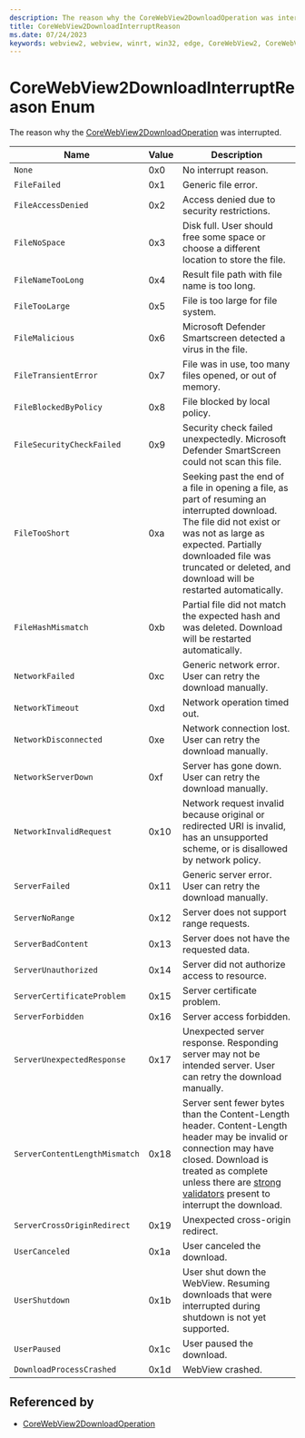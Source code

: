 ```yaml
---
description: The reason why the CoreWebView2DownloadOperation was interrupted.
title: CoreWebView2DownloadInterruptReason
ms.date: 07/24/2023
keywords: webview2, webview, winrt, win32, edge, CoreWebView2, CoreWebView2Controller, browser control, edge html, CoreWebView2DownloadInterruptReason
---
```


# CoreWebView2DownloadInterruptReason Enum

The reason why the [CoreWebView2DownloadOperation](corewebview2downloadoperation.md) was interrupted.

| Name |  Value | Description |
|--|--|--|
|`None` | 0x0  |  No interrupt reason.|
|`FileFailed` | 0x1  |  Generic file error.|
|`FileAccessDenied` | 0x2  |  Access denied due to security restrictions.|
|`FileNoSpace` | 0x3  |  Disk full. User should free some space or choose a different location to store the file.|
|`FileNameTooLong` | 0x4  |  Result file path with file name is too long.|
|`FileTooLarge` | 0x5  |  File is too large for file system.|
|`FileMalicious` | 0x6  |  Microsoft Defender Smartscreen detected a virus in the file.|
|`FileTransientError` | 0x7  |  File was in use, too many files opened, or out of memory.|
|`FileBlockedByPolicy` | 0x8  |  File blocked by local policy.|
|`FileSecurityCheckFailed` | 0x9  |  Security check failed unexpectedly. Microsoft Defender SmartScreen could not scan this file.|
|`FileTooShort` | 0xa  |  Seeking past the end of a file in opening a file, as part of resuming an interrupted download. The file did not exist or was not as large as expected. Partially downloaded file was truncated or deleted, and download will be restarted automatically.|
|`FileHashMismatch` | 0xb  |  Partial file did not match the expected hash and was deleted. Download will be restarted automatically.|
|`NetworkFailed` | 0xc  |  Generic network error. User can retry the download manually.|
|`NetworkTimeout` | 0xd  |  Network operation timed out.|
|`NetworkDisconnected` | 0xe  |  Network connection lost. User can retry the download manually.|
|`NetworkServerDown` | 0xf  |  Server has gone down. User can retry the download manually.|
|`NetworkInvalidRequest` | 0x10  |  Network request invalid because original or redirected URI is invalid, has an unsupported scheme, or is disallowed by network policy.|
|`ServerFailed` | 0x11  |  Generic server error. User can retry the download manually.|
|`ServerNoRange` | 0x12  |  Server does not support range requests.|
|`ServerBadContent` | 0x13  |  Server does not have the requested data.|
|`ServerUnauthorized` | 0x14  |  Server did not authorize access to resource.|
|`ServerCertificateProblem` | 0x15  |  Server certificate problem.|
|`ServerForbidden` | 0x16  |  Server access forbidden.|
|`ServerUnexpectedResponse` | 0x17  |  Unexpected server response. Responding server may not be intended server. User can retry the download manually.|
|`ServerContentLengthMismatch` | 0x18  |  Server sent fewer bytes than the Content-Length header. Content-Length header may be invalid or connection may have closed. Download is treated as complete unless there are [strong validators](https://tools.ietf.org/html/rfc7232#section-2) present to interrupt the download.|
|`ServerCrossOriginRedirect` | 0x19  |  Unexpected cross-origin redirect.|
|`UserCanceled` | 0x1a  |  User canceled the download.|
|`UserShutdown` | 0x1b  |  User shut down the WebView. Resuming downloads that were interrupted during shutdown is not yet supported.|
|`UserPaused` | 0x1c  |  User paused the download.|
|`DownloadProcessCrashed` | 0x1d  |  WebView crashed.|


## Referenced by

- [CoreWebView2DownloadOperation](corewebview2downloadoperation.md)
